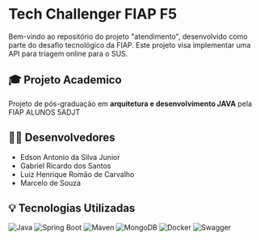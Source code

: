 # Tech Challenger FIAP F5

Bem-vindo ao repositório do projeto "atendimento", desenvolvido como parte do desafio tecnológico da FIAP. Este projeto visa implementar uma API para triagem online para o SUS.

## 🎓 Projeto Academico

Projeto de pós-graduação em **arquitetura e desenvolvimento JAVA** pela FIAP ALUNOS 5ADJT

## 👨‍💻 Desenvolvedores

- Edson Antonio da Silva Junior
- Gabriel Ricardo dos Santos
- Luiz Henrique Romão de Carvalho
- Marcelo de Souza

## 💡 Tecnologias Utilizadas

![Java](https://img.shields.io/badge/Java-17-blue?style=for-the-badge&logo=java)
![Spring Boot](https://img.shields.io/badge/Spring%20Boot-3.4.4-brightgreen?style=for-the-badge)
![Maven](https://img.shields.io/badge/Maven-3.9.9-C71A36?style=for-the-badge&logo=apachemaven)
![MongoDB](https://img.shields.io/badge/MongoDB-8.0-336791?style=for-the-badge&logo=mongodb)
![Docker](https://img.shields.io/badge/Docker-27.5.1-2496ED?style=for-the-badge&logo=docker)
![Swagger](https://img.shields.io/badge/Swagger-3.0-85EA2D?style=for-the-badge&logo=swagger)
